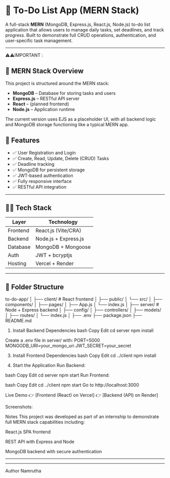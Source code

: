 # 📝 To-Do List App (MERN Stack)

A full-stack **MERN** (MongoDB, Express.js, React.js, Node.js) to-do list application that allows users to manage daily tasks, set deadlines, and track progress. Built to demonstrate full CRUD operations, authentication, and user-specific task management.

---

⚠️⚠️IMPORTANT :

## 🧱 MERN Stack Overview

This project is structured around the MERN stack:

- **MongoDB** – Database for storing tasks and users
- **Express.js** – RESTful API server
- **React** – (planned frontend)
- **Node.js** – Application runtime

The current version uses EJS as a placeholder UI, with all backend logic and MongoDB storage functioning like a typical MERN app.


## 🚀 Features

- ✅ User Registration and Login
- ✅ Create, Read, Update, Delete (CRUD) Tasks
- ✅ Deadline tracking
- ✅ MongoDB for persistent storage
- ✅ JWT-based authentication
- ✅ Fully responsive interface
- ✅ RESTful API integration

---

## 🧑‍💻 Tech Stack

| Layer      | Technology           |
|------------|----------------------|
| Frontend   | React.js (Vite/CRA)  |
| Backend    | Node.js + Express.js |
| Database   | MongoDB + Mongoose   |
| Auth       | JWT + bcryptjs       |
| Hosting    | Vercel + Render      |

---

## 📁 Folder Structure



to-do-app/
│
├── client/ # React frontend
│ ├── public/
│ └── src/
│ ├── components/
│ ├── pages/
│ ├── App.js
│ └── index.js
│
├── server/ # Node + Express backend
│ ├── config/
│ ├── controllers/
│ ├── models/
│ ├── routes/
│ └── index.js
│
├── .env
├── package.json
├── README.md




1. Install Backend Dependencies
bash
Copy
Edit
cd server
npm install

Create a .env file in server/ with:
PORT=5000
MONGODB_URI=your_mongo_uri
JWT_SECRET=your_secret

3. Install Frontend Dependencies
bash
Copy
Edit
cd ../client
npm install

4. Start the Application
Run Backend:

bash
Copy
Edit
cd server
npm start
Run Frontend:

bash
Copy
Edit
cd ../client
npm start
Go to http://localhost:3000

 Live Demo
👉 [Frontend (React) on Vercel]
👉 [Backend (API) on Render]

Screenshots:



 Notes
This project was developed as part of an internship to demonstrate full MERN stack capabilities including:

React.js SPA frontend

REST API with Express and Node

MongoDB backend with secure authentication



---
---



Author
Namrutha




